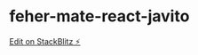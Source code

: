 # feher-mate-react-javito

[Edit on StackBlitz ⚡️](https://stackblitz.com/edit/feher-mate-react-javito)
